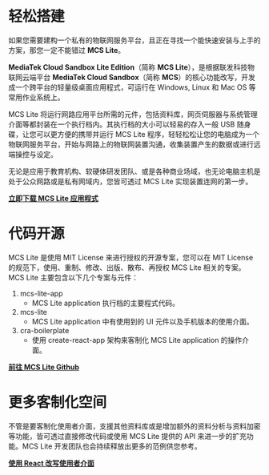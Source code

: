 # 轻松搭建

如果您需要建构一个私有的物联网服务平台，且正在寻找一个能快速安装与上手的方案，那您一定不能错过 **MCS Lite**。

**MediaTek Cloud Sandbox Lite Edition**（简称 **MCS Lite**），是根据联发科技物联网云端平台 **MediaTek Cloud Sandbox**（简称 **MCS**）的核心功能改写，开发成一个跨平台的轻量级桌面应用程式，可运行在 Windows, Linux 和 Mac OS 等常用作业系统上。

MCS Lite 将运行网路应用平台所需的元件，包括资料库，网页伺服器与系统管理介面等都封装在一个执行档内。其执行档的大小可以轻易的存入一般 USB 随身碟，让您可以更方便的携带并运行 MCS Lite 程序，轻轻松松让您的电脑成为一个物联网服务平台，开始与网路上的物联网装置沟通，收集装置产生的数据或进行远端操控与设定。

无论是应用于教育机构、软硬体研发团队、或是各种商业场域，也无论电脑主机是处于公众网路或是私有网域内，您皆可透过 MCS Lite 实现装置连网的第一步。

**[立即下载 MCS Lite 应用程式](https://github.com/MCS-Lite/mcs-lite-app/releases/latest)**

# 代码开源

MCS Lite 是使用 MIT License 来进行授权的开源专案，您可以在 MIT License 的规范下，使用、重制、修改、出版、散布、再授权 MCS Lite 相关的专案。
MCS Lite 主要包含以下几个专案与元件：

1. mcs-lite-app
   * MCS Lite application 执行档的主要程式代码。
2. mcs-lite
   * MCS Lite application 中有使用到的 UI 元件以及手机版本的使用介面。
3. cra-boilerplate
   * 使用 create-react-app 架构来客制化 MCS Lite application 的操作介面。
   
**[前往 MCS Lite Github](https://github.com/MCS-Lite)**


# 更多客制化空间

不管是要客制化使用者介面，支援其他资料库或是增加额外的资料分析与资料加密等功能，皆可透过直接修改代码或使用 MCS Lite 提供的 API 来进一步的扩充功能。MCS Lite 开发团队也会持续释放出更多的范例供您参考。

**[使用 React 改写使用者介面](https://github.com/MCS-Lite/cra-boilerplate)**

